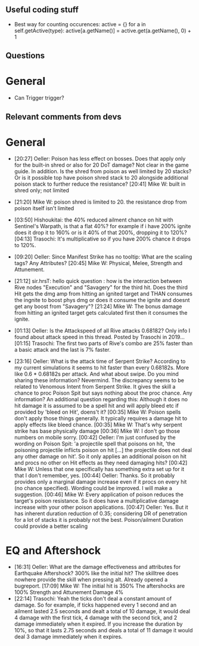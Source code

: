## Useful coding stuff
* Best way for counting occurences:
  active = {}
  for a in self.getActive(type):
    active[a.getName()] = active.get(a.getName(), 0) + 1

## Questions
# General
* Can Trigger trigger?

## Relevant comments from devs
# General
* [20:27] Oeller: Poison has less effect on bosses. Does that apply only for the built-in shred or also for 20 DoT damage? Not clear in the game guide.
In addition. Is the shred from poison as well limited by 20 stacks? Or is it possible top have poison shred stack to 20 alongside additional poison stack to further reduce the resistance?
[20:41] Mike W: built in shred only; not limited

* [21:20] Mike W: poison shred is limited to 20. the resistance drop from poison itself isn't limited

* [03:50] Hishoukitai: the 40% reduced ailment chance on hit with Sentinel's Warpath, is that a flat 40%? for example if i have 200% ignite does it drop it to 160% or is it 40% of that 200%, dropping it to 120%?
[04:13] Trasochi: It's multiplicative so if you have 200% chance it drops to 120%.

* [09:20] Oeller: Since Manifest Strike has no tooltip: What are the scaling tags? Any Attributes?
[20:45] Mike W: Physical, Melee, Strength and Attunement.

* [21:12] sir.hrsT: hello quick question : how is the interaction between Rive nodes "Execution" and "Savagery" for the third hit. Does the third Hit gets the dmg amp from hitting an ignited target and THAN consumes the ingnite to boost phys dmg or does it consume the ignite and doesnt get any boost from "Savagery"?
[21:24] Mike W: The bonus damage from hitting an ignited target gets calculated first then it consumes the ignite.

* [01:13] Oeller: Is the Attackspeed of all Rive attacks 0.68182? Only info I found about attack speed in this thread. Posted by Trasochi in 2019...
[01:15] Trasochi: The first two parts of Rive's combo are 25% faster than a basic attack and the last is 7% faster.

* [23:16] Oeller: What is the attack time of Serpent Strike? According to my current simulations it seems to hit faster than every 0.68182s. More like 0.6 * 0.68182s per attack. And what about swipe. Do you mind sharing these information?
Nevermind. The discrepancy seems to be related to Venomous Intent from Serpent Strike. It gives the skill a chance to proc Poison Spit but says nothing about the proc chance. Any information? An additional question regarding this: Although it does no hit damage it is assumed to be a spell hit and will apply bleed etc if provided by 'bleed on Hit', doens't it?
[00:35] Mike W: Poison spells don't apply those things generally. It typically requires a damage hit to apply effects like bleed chance.
[00:35] Mike W: That's why serpent strike has base physically damage
[00:36] Mike W: I don't go those numbers on mobile sorry.
[00:42] Oeller: I'm just confused by the wording on Poison Spit: 'a projectile spell that poisons on hit,  'the poisoning projectile inflicts poison on hit [...] the projectile does not deal any other damage on hit'.
So it only applies an additional poison on hit and procs no other on Hit effects as they need damaging hits?
[00:42] Mike W: Unless that one specifically has something extra set up for it that I don't remember, yes.
[00:44] Oeller: Thanks. So it probably provides only a marginal damage increase even if it procs on every hit (no chance specified). Wording could be improved. I will make a suggestion.
[00:46] Mike W: Every application of poison reduces the target's poison resistance. So it does have a multiplicative damage increase with your other poison applications.
[00:47] Oeller: Yes. But it has inherent duration reduction of 0.35; considering DR  of penetration for a lot of stacks it is probably not the best. Poison/ailment Duration could provide a better scaling

# EQ and Aftershock
* [16:31] Oeller: What are the damage effectiveness and attributes for Earthquake Aftershock? 300% like the initial hit? The skilltree does nowhere provide the skill when pressing alt. Already opened a bugreport.
[17:09] Mike W: The initial hit is 350%
The aftershocks are 100%
Strength and Attunement Damage 4%
* [22:14] Trasochi: Yeah the ticks don't deal a constant amount of damage. So for example, if ticks happened every 1 second and an ailment lasted 2.5 seconds and dealt a total of 10 damage, it would deal 4 damage with the first tick, 4 damage with the second tick, and 2 damage immediately when it expired. If you increase the duration by 10%, so that it lasts 2.75 seconds and deals a total of 11 damage it would deal 3 damage immediately when it expires.